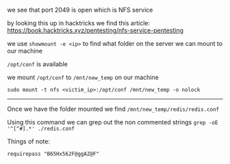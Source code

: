 we see that port 2049 is open which is NFS service

by looking this up in hacktricks we find this article:
https://book.hacktricks.xyz/pentesting/nfs-service-pentesting

we use `showmount -e <ip>` to find what folder on the server we can mount to our machine

`/opt/conf` is available

we mount `/opt/conf` to `/mnt/new_temp` on our machine 
```
sudo mount -t nfs <victim_ip>:/opt/conf /mnt/new_temp -o nolock
```

---

Once we have the folder mounted we find
`/mnt/new_temp/redis/redis.conf`

Using this command we can grep out the non commented strings
`grep -oE '^[^#].*' ./redis.conf`

Things of note:
```
requirepass "B65Hx562F@ggAZ@F"
```





